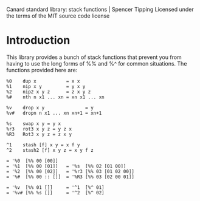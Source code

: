Canard standard library: stack functions | Spencer Tipping
Licensed under the terms of the MIT source code license

# Introduction

This library provides a bunch of stack functions that prevent you from having to use the long forms of %% and %^ for common situations. The functions provided here are:

    %0    dup x           = x x
    %1    nip x y         = y x y
    %2    nip2 x y z      = z x y z
    %#    nth n x1 ... xn = xn x1 ... xn

    %v    drop x y               = y
    %v#   dropn n x1 ... xn xn+1 = xn+1

    %s    swap x y = y x
    %r3   rot3 x y z = y z x
    %R3   Rot3 x y z = z x y

    ^1    stash [f] x y = x f y
    ^2    stash2 [f] x y z = x y f z

    = '%0  [%% 00 [00]]
    = '%1  [%% 00 [01]]   = '%s  [%% 02 [01 00]]
    = '%2  [%% 00 [02]]   = '%r3 [%% 03 [01 02 00]]
    = '%#  [%% 00 :: []]  = '%R3 [%% 03 [02 00 01]]

    = '%v  [%% 01 []]     = '^1  [%^ 01]
    = '%v# [%% %s []]     = '^2  [%^ 02]